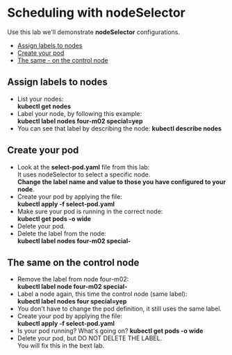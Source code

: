 # Scheduling with nodeSelector

Use this lab we'll demonstrate **nodeSelector** configurations.

- [Assign labels to nodes](#Assign-labels-to-nodes)
- [Create your pod](#Create-your-pod)
- [The same - on the control node](#The-same-on-the-control-node)

## Assign labels to nodes

- List your nodes:  
**kubectl get nodes**
- Label your node, by following this example:  
**kubectl label nodes four-m02 special=yep**
- You can see that label by describing the node:
**kubectl describe nodes <node-name>**

## Create your pod

- Look at the **select-pod.yaml** file from this lab:  
It uses nodeSelector to select a specific node.  
**Change the label name and value to those you have configured to your node**.
- Create your pod by applying the file:  
**kubectl apply -f select-pod.yaml**
- Make sure your pod is running in the correct node:  
**kubectl get pods -o wide**
- Delete your pod.
- Delete the label from the node:  
**kubectl label nodes four-m02 special-**

## The same on the control node

- Remove the label from node four-m02:  
**kubectl label node four-m02 special-**
- Label a node again, this time the control node (same label):  
**kubectl label nodes four special=yep**
- You don't have to change the pod definition, it still uses the same label.
- Create your pod by applying the file:  
**kubectl apply -f select-pod.yaml**
- Is your pod running? What's going on?
**kubectl get pods -o wide**
- Delete your pod, but DO NOT DELETE THE LABEL.  
You will fix this in the bext lab.
